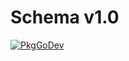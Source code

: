 # Schema v1.0

[![PkgGoDev](https://pkg.go.dev/badge/go.opentelemetry.io/otel/schema/v1.0)](https://pkg.go.dev/go.opentelemetry.io/otel/schema/v1.0)
